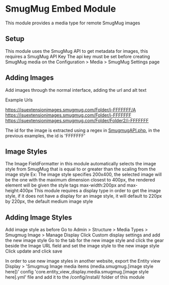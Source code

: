# SmugMug Embed Module
This module provides a media type for remote SmugMug images

## Setup
This module uses the SmugMug API to get metadata for images, this requires a SmugMug API Key
The api key must be set before creating SmugMug media on the Configuration > Media > SmugMug Settings page

## Adding Images
Add images through the normal interface, adding the url and alt text

Example Urls

https://isuextensionimages.smugmug.com/Folder/i-FFFFFFF/A  
https://isuextensionimages.smugmug.com/Folder/i-FFFFFFF  
https://isuextensionimages.smugmug.com/Folder/Folder2/i-FFFFFFF  

The id for the image is extracted using a regex in [SmugmugAPI.php](src/Plugin/smugmug_embed_field/Provider/SmugmugAPI.php), in the previous examples, the id is 'FFFFFFF'

## Image Styles
The Image FieldFormatter in this module automatically selects the image style from SmugMug that is equal to or greater than the scaling from the image style
Ex: The image style specifies 200x400, the selected image will be the one with the maximum dimension closest to 400px, the rendered element will be given the style tags max-width:200px and max-height:400px
This module requires a display type in order to get the image style, if it does not have a display for an image style, it will default to 220px by 220px, the default medium image style

## Adding Image Styles
Add image style as before
Go to Admin > Structure > Media Types > Smugmug Image > Manage Display
Click Custom display settings and add the new image style
Go to the tab for the new image style and click the gear beside the Image URL field and set the image style to the new image style
Click update and click save

In order to use new image styles in another website, export the Entity view Display > 'Smugmug Image media items (media.smugmug.[image style here])' config
'core.entity_view_display.media.smugmug.[image style here].yml' file and add it to the /config/install/ folder of this module
